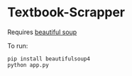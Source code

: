 # Textbook-Scrapper
Requires [beautiful soup](https://www.crummy.com/software/BeautifulSoup/bs4/doc/)

To run:
```
pip install beautifulsoup4
python app.py
```
